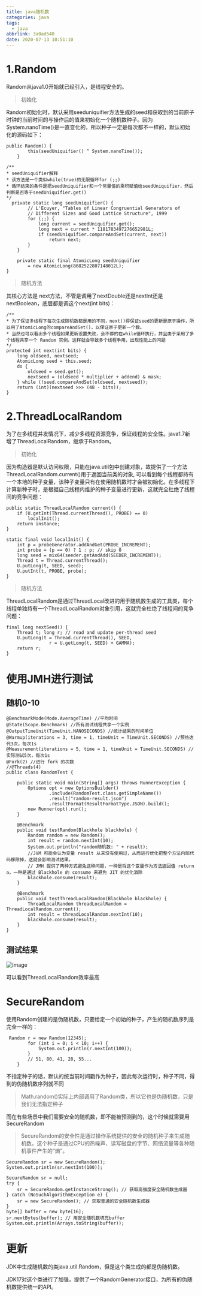 ```yaml
---
title: java随机数
categories: java
tags:
  - java
abbrlink: 3a0ad540
date: 2020-07-13 10:51:10
---
```


# 1.Random

Random从java1.0开始就已经引入，是线程安全的。

<!-- more -->

> 初始化

Random初始化时，默认采用seeduniquifier方法生成的seed和获取到的当前原子时钟的当前时间的与操作后的值来初始化一个随机数种子。因为System.nanoTime()是一直变化的，所以种子一定是每次都不一样的，默认初始化的源码如下：


```
public Random() {
        this(seedUniquifier() ^ System.nanoTime());
    }

/**
* seedUniquifier解释
* 该方法是一个类似while(true)的无限循环for (;;)
* 循环结束的条件是把seedUniquifier和一个常量值的乘积赋值给seedUniquifier，然后判断是否等于seedUniquifier.get()
*/
  private static long seedUniquifier() {
        // L'Ecuyer, "Tables of Linear Congruential Generators of
        // Different Sizes and Good Lattice Structure", 1999
        for (;;) {
            long current = seedUniquifier.get();
            long next = current * 1181783497276652981L;
            if (seedUniquifier.compareAndSet(current, next))
                return next;
        }
    }

    private static final AtomicLong seedUniquifier
        = new AtomicLong(8682522807148012L);
}

```

> 随机方法

其核心方法是 next方法，不管是调用了nextDouble还是nextInt还是nextBoolean，底层都是调这个next(int bits)：

```
/**
* 为了保证多线程下每次生成随机数都是用的不同，next()得保证seed的更新是原子操作，所以用了AtomicLong的compareAndSet()，以保证原子更新一个数。
* 当然也可以看出多个线程如果更新设置失败，会不停的在while循环执行，并且由于采用了多个线程共享一个 Random 实例。这样就会导致多个线程争用，出现性能上的问题
*/
protected int next(int bits) {
    long oldseed, nextseed;
    AtomicLong seed = this.seed;
    do {
        oldseed = seed.get();
        nextseed = (oldseed * multiplier + addend) & mask;
    } while (!seed.compareAndSet(oldseed, nextseed));
    return (int)(nextseed >>> (48 - bits));
}
```


# 2.ThreadLocalRandom

为了在多线程并发情况下，减少多线程资源竞争，保证线程的安全性。java1.7新增了ThreadLocalRandom，继承于Random。

> 初始化

因为构造器是默认访问权限，只能在java.util包中创建对象，故提供了一个方法ThreadLocalRandom.current()用于返回当前类的对象, 可以看到每个线程都持有一个本地的种子变量，该种子变量只有在使用随机数时才会被初始化。在多线程下计算新种子时，是根据自己线程内维护的种子变量进行更新，这就完全杜绝了线程间的竞争问题：

```
public static ThreadLocalRandom current() {
    if (U.getInt(Thread.currentThread(), PROBE) == 0)
        localInit();
    return instance;
}

static final void localInit() {
    int p = probeGenerator.addAndGet(PROBE_INCREMENT);
    int probe = (p == 0) ? 1 : p; // skip 0
    long seed = mix64(seeder.getAndAdd(SEEDER_INCREMENT));
    Thread t = Thread.currentThread();
    U.putLong(t, SEED, seed);
    U.putInt(t, PROBE, probe);
}
```

> 随机方法

ThreadLocalRandom是通过ThreadLocal改进的用于随机数生成的工具类，每个线程单独持有一个ThreadLocalRandom对象引用，这就完全杜绝了线程间的竞争问题：

```
final long nextSeed() {
    Thread t; long r; // read and update per-thread seed
    U.putLong(t = Thread.currentThread(), SEED,
                r = U.getLong(t, SEED) + GAMMA);
    return r;
}

```

# 使用JMH进行测试

## 随机0-10

```
@BenchmarkMode(Mode.AverageTime) //平均时间
@State(Scope.Benchmark) //所有测试线程共享一个实例
@OutputTimeUnit(TimeUnit.NANOSECONDS) //统计结果的时间单位
@Warmup(iterations = 3, time = 1, timeUnit = TimeUnit.SECONDS) //预热迭代3次，每次1s
@Measurement(iterations = 5, time = 1, timeUnit = TimeUnit.SECONDS) //实际测试5次，每次1s
@Fork(2) //进行 fork 的次数
//@Threads(4)
public class RandomTest {

    public static void main(String[] args) throws RunnerException {
        Options opt = new OptionsBuilder()
                .include(RandomTest.class.getSimpleName())
                .result("random-result.json")
                .resultFormat(ResultFormatType.JSON).build();
        new Runner(opt).run();
    }

    @Benchmark
    public void testRandom(Blackhole blackhole) {
        Random random = new Random();
        int result = random.nextInt(10);
        System.out.println("random随机数: " + result);
        //JVM 可能会认为变量 result 从来没有使用过，从而进行优化把整个方法内部代码移除掉，这就会影响测试结果。
        // JMH 提供了两种方式避免这种问题，一种是将这个变量作为方法返回值 return a，一种是通过 Blackhole 的 consume 来避免 JIT 的优化消除
        blackhole.consume(result);
    }

    @Benchmark
    public void testThreadLocalRandom(Blackhole blackhole) {
        ThreadLocalRandom threadLocalRandom = ThreadLocalRandom.current();
        int result = threadLocalRandom.nextInt(10);
        blackhole.consume(result);
    }
}
```

## 测试结果

![image](https://github.com/jonesun/blog/blob/master/source/image/jmh/JMH-Visual-Chart-Random.png?raw=true) 

可以看到ThreadLocalRandom效率最高

# SecureRandom

使用Random创建的是伪随机数，只要给定一个初始的种子，产生的随机数序列是完全一样的：

```
 Random r = new Random(12345);
        for (int i = 0; i < 10; i++) {
            System.out.println(r.nextInt(100));
        }
        // 51, 80, 41, 28, 55...
    }
```

不指定种子的话，默认的统当前时间戳作为种子，因此每次运行时，种子不同，得到的伪随机数序列就不同

> Math.random()实际上内部调用了Random类，所以它也是伪随机数，只是我们无法指定种子

而在有些场景中我们需要安全的随机数，即不能被预测到的，这个时候就需要用SecureRandom

> SecureRandom的安全性是通过操作系统提供的安全的随机种子来生成随机数。这个种子是通过CPU的热噪声、读写磁盘的字节、网络流量等各种随机事件产生的“熵”。

```
SecureRandom sr = new SecureRandom();
System.out.println(sr.nextInt(100));

SecureRandom sr = null;
try {
    sr = SecureRandom.getInstanceStrong(); // 获取高强度安全随机数生成器
} catch (NoSuchAlgorithmException e) {
    sr = new SecureRandom(); // 获取普通的安全随机数生成器
}
byte[] buffer = new byte[16];
sr.nextBytes(buffer); // 用安全随机数填充buffer
System.out.println(Arrays.toString(buffer));
```

# 更新

JDK中生成随机数的类java.util.Random，但是这个类生成的都是伪随机数。

JDK17对这个类进行了加强，提供了一个RandomGenerator接口，为所有的伪随机数提供统一的API。